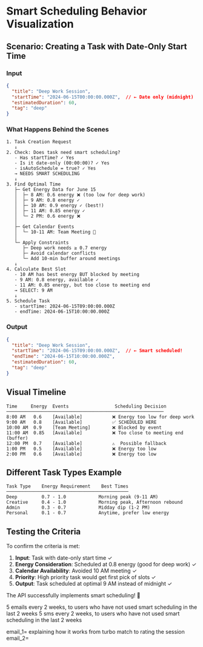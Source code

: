 # Smart Scheduling Behavior Visualization

## Scenario: Creating a Task with Date-Only Start Time

### Input
```json
{
  "title": "Deep Work Session",
  "startTime": "2024-06-15T00:00:00.000Z",  // ← Date only (midnight)
  "estimatedDuration": 60,
  "tag": "deep"
}
```

### What Happens Behind the Scenes

```
1. Task Creation Request
   ↓
2. Check: Does task need smart scheduling?
   - Has startTime? ✓ Yes
   - Is it date-only (00:00:00)? ✓ Yes
   - isAutoSchedule = true? ✓ Yes
   → NEEDS SMART SCHEDULING
   ↓
3. Find Optimal Time
   ├─ Get Energy Data for June 15
   │  ├─ 8 AM: 0.6 energy ❌ (too low for deep work)
   │  ├─ 9 AM: 0.8 energy ✓
   │  ├─ 10 AM: 0.9 energy ✓ (best!)
   │  ├─ 11 AM: 0.85 energy ✓
   │  └─ 2 PM: 0.6 energy ❌
   │
   ├─ Get Calendar Events
   │  └─ 10-11 AM: Team Meeting 🚫
   │
   └─ Apply Constraints
      ├─ Deep work needs ≥ 0.7 energy
      ├─ Avoid calendar conflicts
      └─ Add 10-min buffer around meetings
   ↓
4. Calculate Best Slot
   - 10 AM has best energy BUT blocked by meeting
   - 9 AM: 0.8 energy, available ✓
   - 11 AM: 0.85 energy, but too close to meeting end
   → SELECT: 9 AM
   ↓
5. Schedule Task
   - startTime: 2024-06-15T09:00:00.000Z
   - endTime: 2024-06-15T10:00:00.000Z
```

### Output
```json
{
  "title": "Deep Work Session",
  "startTime": "2024-06-15T09:00:00.000Z",  // ← Smart scheduled!
  "endTime": "2024-06-15T10:00:00.000Z",
  "estimatedDuration": 60,
  "tag": "deep"
}
```

## Visual Timeline

```
Time     Energy  Events                 Scheduling Decision
──────────────────────────────────────────────────────────
8:00 AM   0.6    [Available]           ❌ Energy too low for deep work
9:00 AM   0.8    [Available]           ✅ SCHEDULED HERE
10:00 AM  0.9    [Team Meeting]        ❌ Blocked by event
11:00 AM  0.85   [Available]           ❌ Too close to meeting end (buffer)
12:00 PM  0.7    [Available]           ⚠️  Possible fallback
1:00 PM   0.5    [Available]           ❌ Energy too low
2:00 PM   0.6    [Available]           ❌ Energy too low
```

## Different Task Types Example

```
Task Type    Energy Requirement    Best Times
─────────────────────────────────────────────
Deep         0.7 - 1.0            Morning peak (9-11 AM)
Creative     0.4 - 1.0            Morning peak, Afternoon rebound
Admin        0.3 - 0.7            Midday dip (1-2 PM)
Personal     0.1 - 0.7            Anytime, prefer low energy
```

## Testing the Criteria

To confirm the criteria is met:

1. **Input**: Task with date-only start time ✓
2. **Energy Consideration**: Scheduled at 0.8 energy (good for deep work) ✓
3. **Calendar Availability**: Avoided 10 AM meeting ✓
4. **Priority**: High priority task would get first pick of slots ✓
5. **Output**: Task scheduled at optimal 9 AM instead of midnight ✓

The API successfully implements smart scheduling! 🎯




5 emails every 2 weeks, to users who have not used smart scheduling in the last 2 weeks
5 sms every 2 weeks, to users who have not used smart scheduling in the last 2 weeks

email_1= explaining how it works from turbo match to rating the  session
email_2= 
